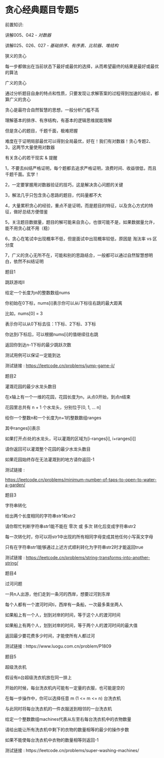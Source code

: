 # 贪心经典题目专题5

前置知识:

讲解005、042 \-  _对数器_

讲解025、026、027 \-  _基础排序、有序表、比较器、堆结构_

狭义的贪心

每一步都做出在当前状态下最好或最优的选择，从而希望最终的结果是最好或最优的算法

广义的贪心

通过分析题目自身的特点和性质，只要发现让求解答案的过程得到加速的结论，都算广义的贪心

贪心是最符合自然智慧的思想，一般分析门槛不高

理解基本的排序、有序结构，有基本的逻辑思维就能理解

但是贪心的题目，千题千面，极难把握

难度在于证明局部最优可以得到全局最优，好在！我们有对数器！贪心专题2、3，这两节大量使用对数器

有关贪心的若干现实 & 提醒

1，不要去纠结严格证明，每个题都去追求严格证明，浪费时间、收益很低，而且千题千面。玄学！

2，一定要掌握用对数器验证的技巧，这是解决贪心问题的关键

3，解法几乎只包含贪心思路的题目，代码量都不大

4，大量累积贪心的经验，重点不是证明，而是题目的特征，以及贪心方式的特征，做好总结方便借鉴

5，关注题目数据量，题目的解可能来自贪心，也很可能不是，如果数据量允许，能不用贪心就不用（稳）

6，贪心在笔试中出现概率不低，但是面试中出现概率较低，原因是 淘汰率 vs 区分度

7，广义的贪心无所不在，可能和别的思路结合，一般都可以通过自然智慧想明白，依然不纠结证明

题目1

跳跃游戏II

给定一个长度为n的整数数组nums

你初始在0下标，nums\[i\]表示你可以从i下标往右跳的最大距离

比如，nums\[0\] = 3

表示你可以从0下标去往：1下标、2下标、3下标

你达到i下标后，可以根据nums\[i\]的值继续往右跳

返回你到达n\-1下标的最少跳跃次数

测试用例可以保证一定能到达

测试链接 : [https://leetcode\.cn/problems/jump\-game\-ii/](https://leetcode.cn/problems/jump-game-ii/)

题目2

灌溉花园的最少水龙头数目

在x轴上有一个一维的花园，花园长度为n，从点0开始，到点n结束

花园里总共有 n \+ 1 个水龙头，分别位于\[0\, 1\, \.\.\. n\]

给你一个整数n和一个长度为n\+1的整数数组ranges

其中ranges\[i\]表示

如果打开点i处的水龙头，可以灌溉的区域为\[i\-ranges\[i\]\, i\+ranges\[i\]\]

请你返回可以灌溉整个花园的最少水龙头数目

如果花园始终存在无法灌溉到的地方请你返回\-1

测试链接 :

[https://leetcode\.cn/problems/minimum\-number\-of\-taps\-to\-open\-to\-water\-a\-garden/](https://leetcode.cn/problems/minimum-number-of-taps-to-open-to-water-a-garden/)

题目3

字符串转化

给出两个长度相同的字符串str1和str2

请你帮忙判断字符串str1能不能在 零次 或 多次 转化后变成字符串str2

每一次转化时，你可以将str1中出现的所有相同字母变成其他任何小写英文字母

只有在字符串str1能够通过上述方式顺利转化为字符串str2时才能返回true

测试链接 : [https://leetcode\.cn/problems/string\-transforms\-into\-another\-string/](https://leetcode.cn/problems/string-transforms-into-another-string/)

题目4

过河问题

一共n人出游，他们走到一条河的西岸，想要过河到东岸

每个人都有一个渡河时间ti，西岸有一条船，一次最多乘坐两人

如果船上有一个人，划到对岸的时间，等于这个人的渡河时间

如果船上有两个人，划到对岸的时间，等于两个人的渡河时间的最大值

返回最少要花费多少时间，才能使所有人都过河

测试链接 : https://www\.luogu\.com\.cn/problem/P1809

题目5

超级洗衣机

假设有n台超级洗衣机放在同一排上

开始的时候，每台洗衣机内可能有一定量的衣服，也可能是空的

在每一步操作中，你可以选择任意 m \(1 <= m <= n\) 台洗衣机

与此同时将每台洗衣机的一件衣服送到相邻的一台洗衣机

给定一个整数数组machines代表从左至右每台洗衣机中的衣物数量

请给出能让所有洗衣机中剩下的衣物的数量相等的最少的操作步数

如果不能使每台洗衣机中衣物的数量相等则返回\-1

测试链接 : https://leetcode\.cn/problems/super\-washing\-machines/

